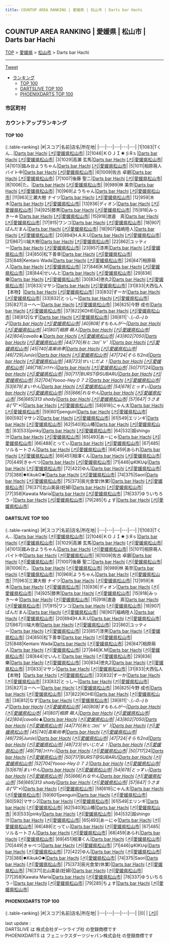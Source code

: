 ```yaml
---
title: COUNTUP AREA RANKING | 愛媛県 | 松山市 | Darts bar Hachi
---
```

## COUNTUP AREA RANKING | 愛媛県 | 松山市 | Darts bar Hachi

[TOP](/darts/rank/) > [愛媛県](/darts/rank/愛媛県/) > [松山市](/darts/rank/愛媛県/松山市/) > Darts bar Hachi

___

<a href="https://twitter.com/share?ref_src=twsrc%5Etfw" data-text="COUNTUP AREA RANKING | 愛媛県松山市Darts bar Hachi" class="twitter-share-button" data-hashtags="DARTSLIVE,PHOENIXDARTS,darts,ダーツ" data-show-count="false">Tweet</a>

* [ランキング](#カウントアップランキング)
    * [TOP 100](#top-100)
    * [DARTSLIVE TOP 100](#dartslive-top-100)
    * [PHOENIXDARTS TOP 100](#phoenixdarts-top-100)

### 市区町村

<ul>

</ul>

### カウントアップランキング

#### TOP 100



{:.table-ranking}
|#|スコア|名前|店名|所在地|
|---|---|---|---|---|
|1|1083|<span class="rank-name-dl">Tくん...</span>|<a href="/darts/rank/shops/bfc255ed27887ec8b21333aee1bd51e4.html">Darts bar Hachi</a> <a href="https://search.dartslive.com/jp/shop/bfc255ed27887ec8b21333aee1bd51e4">[↗]</a>|<a href="/darts/rank/愛媛県/松山市">愛媛県松山市</a>|
|2|1046|<span class="rank-name-dl">ＫＯＪＩ★彡Яｓ</span>|<a href="/darts/rank/shops/bfc255ed27887ec8b21333aee1bd51e4.html">Darts bar Hachi</a> <a href="https://search.dartslive.com/jp/shop/bfc255ed27887ec8b21333aee1bd51e4">[↗]</a>|<a href="/darts/rank/愛媛県/松山市">愛媛県松山市</a>|
|3|1029|<span class="rank-name-dl">高瀬 玄馬</span>|<a href="/darts/rank/shops/bfc255ed27887ec8b21333aee1bd51e4.html">Darts bar Hachi</a> <a href="https://search.dartslive.com/jp/shop/bfc255ed27887ec8b21333aee1bd51e4">[↗]</a>|<a href="/darts/rank/愛媛県/松山市">愛媛県松山市</a>|
|4|1013|<span class="rank-name-dl">踏み台ようちゃん</span>|<a href="/darts/rank/shops/bfc255ed27887ec8b21333aee1bd51e4.html">Darts bar Hachi</a> <a href="https://search.dartslive.com/jp/shop/bfc255ed27887ec8b21333aee1bd51e4">[↗]</a>|<a href="/darts/rank/愛媛県/松山市">愛媛県松山市</a>|
|5|1011|<span class="rank-name-dl">相原萌人バイト中</span>|<a href="/darts/rank/shops/bfc255ed27887ec8b21333aee1bd51e4.html">Darts bar Hachi</a> <a href="https://search.dartslive.com/jp/shop/bfc255ed27887ec8b21333aee1bd51e4">[↗]</a>|<a href="/darts/rank/愛媛県/松山市">愛媛県松山市</a>|
|6|1009|<span class="rank-name-dl">佐古 卓磨</span>|<a href="/darts/rank/shops/bfc255ed27887ec8b21333aee1bd51e4.html">Darts bar Hachi</a> <a href="https://search.dartslive.com/jp/shop/bfc255ed27887ec8b21333aee1bd51e4">[↗]</a>|<a href="/darts/rank/愛媛県/松山市">愛媛県松山市</a>|
|7|1007|<span class="rank-name-dl">後藤 聖二</span>|<a href="/darts/rank/shops/bfc255ed27887ec8b21333aee1bd51e4.html">Darts bar Hachi</a> <a href="https://search.dartslive.com/jp/shop/bfc255ed27887ec8b21333aee1bd51e4">[↗]</a>|<a href="/darts/rank/愛媛県/松山市">愛媛県松山市</a>|
|8|1006|<span class="rank-name-dl">た。</span>|<a href="/darts/rank/shops/bfc255ed27887ec8b21333aee1bd51e4.html">Darts bar Hachi</a> <a href="https://search.dartslive.com/jp/shop/bfc255ed27887ec8b21333aee1bd51e4">[↗]</a>|<a href="/darts/rank/愛媛県/松山市">愛媛県松山市</a>|
|9|989|<span class="rank-name-dl">林 美奈</span>|<a href="/darts/rank/shops/bfc255ed27887ec8b21333aee1bd51e4.html">Darts bar Hachi</a> <a href="https://search.dartslive.com/jp/shop/bfc255ed27887ec8b21333aee1bd51e4">[↗]</a>|<a href="/darts/rank/愛媛県/松山市">愛媛県松山市</a>|
|10|969|<span class="rank-name-dl">ようちゃん</span>|<a href="/darts/rank/shops/bfc255ed27887ec8b21333aee1bd51e4.html">Darts bar Hachi</a> <a href="https://search.dartslive.com/jp/shop/bfc255ed27887ec8b21333aee1bd51e4">[↗]</a>|<a href="/darts/rank/愛媛県/松山市">愛媛県松山市</a>|
|11|963|<span class="rank-name-dl">三瀬大樹 ナイツ</span>|<a href="/darts/rank/shops/bfc255ed27887ec8b21333aee1bd51e4.html">Darts bar Hachi</a> <a href="https://search.dartslive.com/jp/shop/bfc255ed27887ec8b21333aee1bd51e4">[↗]</a>|<a href="/darts/rank/愛媛県/松山市">愛媛県松山市</a>|
|12|959|<span class="rank-name-dl">木　　木</span>|<a href="/darts/rank/shops/bfc255ed27887ec8b21333aee1bd51e4.html">Darts bar Hachi</a> <a href="https://search.dartslive.com/jp/shop/bfc255ed27887ec8b21333aee1bd51e4">[↗]</a>|<a href="/darts/rank/愛媛県/松山市">愛媛県松山市</a>|
|13|936|<span class="rank-name-dl">ディオン</span>|<a href="/darts/rank/shops/bfc255ed27887ec8b21333aee1bd51e4.html">Darts bar Hachi</a> <a href="https://search.dartslive.com/jp/shop/bfc255ed27887ec8b21333aee1bd51e4">[↗]</a>|<a href="/darts/rank/愛媛県/松山市">愛媛県松山市</a>|
|14|925|<span class="rank-name-dl">膝黒</span>|<a href="/darts/rank/shops/bfc255ed27887ec8b21333aee1bd51e4.html">Darts bar Hachi</a> <a href="https://search.dartslive.com/jp/shop/bfc255ed27887ec8b21333aee1bd51e4">[↗]</a>|<a href="/darts/rank/愛媛県/松山市">愛媛県松山市</a>|
|15|918|<span class="rank-name-dl">みっき〜☆</span>|<a href="/darts/rank/shops/bfc255ed27887ec8b21333aee1bd51e4.html">Darts bar Hachi</a> <a href="https://search.dartslive.com/jp/shop/bfc255ed27887ec8b21333aee1bd51e4">[↗]</a>|<a href="/darts/rank/愛媛県/松山市">愛媛県松山市</a>|
|15|918|<span class="rank-name-dl">渡邉　真</span>|<a href="/darts/rank/shops/bfc255ed27887ec8b21333aee1bd51e4.html">Darts bar Hachi</a> <a href="https://search.dartslive.com/jp/shop/bfc255ed27887ec8b21333aee1bd51e4">[↗]</a>|<a href="/darts/rank/愛媛県/松山市">愛媛県松山市</a>|
|17|915|<span class="rank-name-dl">ワンコ</span>|<a href="/darts/rank/shops/bfc255ed27887ec8b21333aee1bd51e4.html">Darts bar Hachi</a> <a href="https://search.dartslive.com/jp/shop/bfc255ed27887ec8b21333aee1bd51e4">[↗]</a>|<a href="/darts/rank/愛媛県/松山市">愛媛県松山市</a>|
|18|907|<span class="rank-name-dl">ぱんだまん</span>|<a href="/darts/rank/shops/bfc255ed27887ec8b21333aee1bd51e4.html">Darts bar Hachi</a> <a href="https://search.dartslive.com/jp/shop/bfc255ed27887ec8b21333aee1bd51e4">[↗]</a>|<a href="/darts/rank/愛媛県/松山市">愛媛県松山市</a>|
|18|907|<span class="rank-name-dl">福嶋陸人</span>|<a href="/darts/rank/shops/bfc255ed27887ec8b21333aee1bd51e4.html">Darts bar Hachi</a> <a href="https://search.dartslive.com/jp/shop/bfc255ed27887ec8b21333aee1bd51e4">[↗]</a>|<a href="/darts/rank/愛媛県/松山市">愛媛県松山市</a>|
|20|894|<span class="rank-name-dl">H.A.R.U</span>|<a href="/darts/rank/shops/bfc255ed27887ec8b21333aee1bd51e4.html">Darts bar Hachi</a> <a href="https://search.dartslive.com/jp/shop/bfc255ed27887ec8b21333aee1bd51e4">[↗]</a>|<a href="/darts/rank/愛媛県/松山市">愛媛県松山市</a>|
|21|867|<span class="rank-name-dl">川端大樹</span>|<a href="/darts/rank/shops/bfc255ed27887ec8b21333aee1bd51e4.html">Darts bar Hachi</a> <a href="https://search.dartslive.com/jp/shop/bfc255ed27887ec8b21333aee1bd51e4">[↗]</a>|<a href="/darts/rank/愛媛県/松山市">愛媛県松山市</a>|
|22|862|<span class="rank-name-dl">ユッティー</span>|<a href="/darts/rank/shops/bfc255ed27887ec8b21333aee1bd51e4.html">Darts bar Hachi</a> <a href="https://search.dartslive.com/jp/shop/bfc255ed27887ec8b21333aee1bd51e4">[↗]</a>|<a href="/darts/rank/愛媛県/松山市">愛媛県松山市</a>|
|23|857|<span class="rank-name-dl">漆黒</span>|<a href="/darts/rank/shops/bfc255ed27887ec8b21333aee1bd51e4.html">Darts bar Hachi</a> <a href="https://search.dartslive.com/jp/shop/bfc255ed27887ec8b21333aee1bd51e4">[↗]</a>|<a href="/darts/rank/愛媛県/松山市">愛媛県松山市</a>|
|24|850|<span class="rank-name-dl">松下善幸</span>|<a href="/darts/rank/shops/bfc255ed27887ec8b21333aee1bd51e4.html">Darts bar Hachi</a> <a href="https://search.dartslive.com/jp/shop/bfc255ed27887ec8b21333aee1bd51e4">[↗]</a>|<a href="/darts/rank/愛媛県/松山市">愛媛県松山市</a>|
|25|848|<span class="rank-name-dl">Kentaro Wada</span>|<a href="/darts/rank/shops/bfc255ed27887ec8b21333aee1bd51e4.html">Darts bar Hachi</a> <a href="https://search.dartslive.com/jp/shop/bfc255ed27887ec8b21333aee1bd51e4">[↗]</a>|<a href="/darts/rank/愛媛県/松山市">愛媛県松山市</a>|
|26|847|<span class="rank-name-dl">相原萌人</span>|<a href="/darts/rank/shops/bfc255ed27887ec8b21333aee1bd51e4.html">Darts bar Hachi</a> <a href="https://search.dartslive.com/jp/shop/bfc255ed27887ec8b21333aee1bd51e4">[↗]</a>|<a href="/darts/rank/愛媛県/松山市">愛媛県松山市</a>|
|27|846|<span class="rank-name-dl">K.M</span>|<a href="/darts/rank/shops/bfc255ed27887ec8b21333aee1bd51e4.html">Darts bar Hachi</a> <a href="https://search.dartslive.com/jp/shop/bfc255ed27887ec8b21333aee1bd51e4">[↗]</a>|<a href="/darts/rank/愛媛県/松山市">愛媛県松山市</a>|
|28|844|<span class="rank-name-dl">せいんと</span>|<a href="/darts/rank/shops/bfc255ed27887ec8b21333aee1bd51e4.html">Darts bar Hachi</a> <a href="https://search.dartslive.com/jp/shop/bfc255ed27887ec8b21333aee1bd51e4">[↗]</a>|<a href="/darts/rank/愛媛県/松山市">愛媛県松山市</a>|
|29|836|<span class="rank-name-dl">樂</span>|<a href="/darts/rank/shops/bfc255ed27887ec8b21333aee1bd51e4.html">Darts bar Hachi</a> <a href="https://search.dartslive.com/jp/shop/bfc255ed27887ec8b21333aee1bd51e4">[↗]</a>|<a href="/darts/rank/愛媛県/松山市">愛媛県松山市</a>|
|30|834|<span class="rank-name-dl">徳丸2</span>|<a href="/darts/rank/shops/bfc255ed27887ec8b21333aee1bd51e4.html">Darts bar Hachi</a> <a href="https://search.dartslive.com/jp/shop/bfc255ed27887ec8b21333aee1bd51e4">[↗]</a>|<a href="/darts/rank/愛媛県/松山市">愛媛県松山市</a>|
|31|833|<span class="rank-name-dl">マサシ</span>|<a href="/darts/rank/shops/bfc255ed27887ec8b21333aee1bd51e4.html">Darts bar Hachi</a> <a href="https://search.dartslive.com/jp/shop/bfc255ed27887ec8b21333aee1bd51e4">[↗]</a>|<a href="/darts/rank/愛媛県/松山市">愛媛県松山市</a>|
|31|833|<span class="rank-name-dl">大西弘人【本物】</span>|<a href="/darts/rank/shops/bfc255ed27887ec8b21333aee1bd51e4.html">Darts bar Hachi</a> <a href="https://search.dartslive.com/jp/shop/bfc255ed27887ec8b21333aee1bd51e4">[↗]</a>|<a href="/darts/rank/愛媛県/松山市">愛媛県松山市</a>|
|33|832|<span class="rank-name-dl">ずーか</span>|<a href="/darts/rank/shops/bfc255ed27887ec8b21333aee1bd51e4.html">Darts bar Hachi</a> <a href="https://search.dartslive.com/jp/shop/bfc255ed27887ec8b21333aee1bd51e4">[↗]</a>|<a href="/darts/rank/愛媛県/松山市">愛媛県松山市</a>|
|33|832|<span class="rank-name-dl">とっし〜</span>|<a href="/darts/rank/shops/bfc255ed27887ec8b21333aee1bd51e4.html">Darts bar Hachi</a> <a href="https://search.dartslive.com/jp/shop/bfc255ed27887ec8b21333aee1bd51e4">[↗]</a>|<a href="/darts/rank/愛媛県/松山市">愛媛県松山市</a>|
|35|827|<span class="rank-name-dl">ヨーヘー</span>|<a href="/darts/rank/shops/bfc255ed27887ec8b21333aee1bd51e4.html">Darts bar Hachi</a> <a href="https://search.dartslive.com/jp/shop/bfc255ed27887ec8b21333aee1bd51e4">[↗]</a>|<a href="/darts/rank/愛媛県/松山市">愛媛県松山市</a>|
|36|825|<span class="rank-name-dl">今野 成也</span>|<a href="/darts/rank/shops/bfc255ed27887ec8b21333aee1bd51e4.html">Darts bar Hachi</a> <a href="https://search.dartslive.com/jp/shop/bfc255ed27887ec8b21333aee1bd51e4">[↗]</a>|<a href="/darts/rank/愛媛県/松山市">愛媛県松山市</a>|
|37|822|<span class="rank-name-dl">KOHEI</span>|<a href="/darts/rank/shops/bfc255ed27887ec8b21333aee1bd51e4.html">Darts bar Hachi</a> <a href="https://search.dartslive.com/jp/shop/bfc255ed27887ec8b21333aee1bd51e4">[↗]</a>|<a href="/darts/rank/愛媛県/松山市">愛媛県松山市</a>|
|38|812|<span class="rank-name-dl">なず</span>|<a href="/darts/rank/shops/bfc255ed27887ec8b21333aee1bd51e4.html">Darts bar Hachi</a> <a href="https://search.dartslive.com/jp/shop/bfc255ed27887ec8b21333aee1bd51e4">[↗]</a>|<a href="/darts/rank/愛媛県/松山市">愛媛県松山市</a>|
|39|811|<span class="rank-name-dl">＼(*⌒0⌒)ｂ♪</span>|<a href="/darts/rank/shops/bfc255ed27887ec8b21333aee1bd51e4.html">Darts bar Hachi</a> <a href="https://search.dartslive.com/jp/shop/bfc255ed27887ec8b21333aee1bd51e4">[↗]</a>|<a href="/darts/rank/愛媛県/松山市">愛媛県松山市</a>|
|40|808|<span class="rank-name-dl">すももんが〜</span>|<a href="/darts/rank/shops/bfc255ed27887ec8b21333aee1bd51e4.html">Darts bar Hachi</a> <a href="https://search.dartslive.com/jp/shop/bfc255ed27887ec8b21333aee1bd51e4">[↗]</a>|<a href="/darts/rank/愛媛県/松山市">愛媛県松山市</a>|
|41|807|<span class="rank-name-dl">相原 萌人</span>|<a href="/darts/rank/shops/bfc255ed27887ec8b21333aee1bd51e4.html">Darts bar Hachi</a> <a href="https://search.dartslive.com/jp/shop/bfc255ed27887ec8b21333aee1bd51e4">[↗]</a>|<a href="/darts/rank/愛媛県/松山市">愛媛県松山市</a>|
|42|804|<span class="rank-name-dl">cavallo♞</span>|<a href="/darts/rank/shops/bfc255ed27887ec8b21333aee1bd51e4.html">Darts bar Hachi</a> <a href="https://search.dartslive.com/jp/shop/bfc255ed27887ec8b21333aee1bd51e4">[↗]</a>|<a href="/darts/rank/愛媛県/松山市">愛媛県松山市</a>|
|43|802|<span class="rank-name-dl">7050</span>|<a href="/darts/rank/shops/bfc255ed27887ec8b21333aee1bd51e4.html">Darts bar Hachi</a> <a href="https://search.dartslive.com/jp/shop/bfc255ed27887ec8b21333aee1bd51e4">[↗]</a>|<a href="/darts/rank/愛媛県/松山市">愛媛県松山市</a>|
|44|770|<span class="rank-name-dl">秋ヒコσ(ﾟ∀ﾟ )</span>|<a href="/darts/rank/shops/bfc255ed27887ec8b21333aee1bd51e4.html">Darts bar Hachi</a> <a href="https://search.dartslive.com/jp/shop/bfc255ed27887ec8b21333aee1bd51e4">[↗]</a>|<a href="/darts/rank/愛媛県/松山市">愛媛県松山市</a>|
|45|740|<span class="rank-name-dl">高柴尚孝</span>|<a href="/darts/rank/shops/bfc255ed27887ec8b21333aee1bd51e4.html">Darts bar Hachi</a> <a href="https://search.dartslive.com/jp/shop/bfc255ed27887ec8b21333aee1bd51e4">[↗]</a>|<a href="/darts/rank/愛媛県/松山市">愛媛県松山市</a>|
|46|729|<span class="rank-name-dl">Jun(e)</span>|<a href="/darts/rank/shops/bfc255ed27887ec8b21333aee1bd51e4.html">Darts bar Hachi</a> <a href="https://search.dartslive.com/jp/shop/bfc255ed27887ec8b21333aee1bd51e4">[↗]</a>|<a href="/darts/rank/愛媛県/松山市">愛媛県松山市</a>|
|47|724|<span class="rank-name-dl">そらち2nd</span>|<a href="/darts/rank/shops/bfc255ed27887ec8b21333aee1bd51e4.html">Darts bar Hachi</a> <a href="https://search.dartslive.com/jp/shop/bfc255ed27887ec8b21333aee1bd51e4">[↗]</a>|<a href="/darts/rank/愛媛県/松山市">愛媛県松山市</a>|
|48|723|<span class="rank-name-dl">せいじだよ！</span>|<a href="/darts/rank/shops/bfc255ed27887ec8b21333aee1bd51e4.html">Darts bar Hachi</a> <a href="https://search.dartslive.com/jp/shop/bfc255ed27887ec8b21333aee1bd51e4">[↗]</a>|<a href="/darts/rank/愛媛県/松山市">愛媛県松山市</a>|
|49|718|<span class="rank-name-dl">ｺｲｹﾁｬﾝ</span>|<a href="/darts/rank/shops/bfc255ed27887ec8b21333aee1bd51e4.html">Darts bar Hachi</a> <a href="https://search.dartslive.com/jp/shop/bfc255ed27887ec8b21333aee1bd51e4">[↗]</a>|<a href="/darts/rank/愛媛県/松山市">愛媛県松山市</a>|
|50|717|<span class="rank-name-dl">24</span>|<a href="/darts/rank/shops/bfc255ed27887ec8b21333aee1bd51e4.html">Darts bar Hachi</a> <a href="https://search.dartslive.com/jp/shop/bfc255ed27887ec8b21333aee1bd51e4">[↗]</a>|<a href="/darts/rank/愛媛県/松山市">愛媛県松山市</a>|
|50|717|<span class="rank-name-dl">BURST@SUBARU</span>|<a href="/darts/rank/shops/bfc255ed27887ec8b21333aee1bd51e4.html">Darts bar Hachi</a> <a href="https://search.dartslive.com/jp/shop/bfc255ed27887ec8b21333aee1bd51e4">[↗]</a>|<a href="/darts/rank/愛媛県/松山市">愛媛県松山市</a>|
|52|704|<span class="rank-name-dl">Yoooo-Hey０７２</span>|<a href="/darts/rank/shops/bfc255ed27887ec8b21333aee1bd51e4.html">Darts bar Hachi</a> <a href="https://search.dartslive.com/jp/shop/bfc255ed27887ec8b21333aee1bd51e4">[↗]</a>|<a href="/darts/rank/愛媛県/松山市">愛媛県松山市</a>|
|53|679|<span class="rank-name-dl">まいやん</span>|<a href="/darts/rank/shops/bfc255ed27887ec8b21333aee1bd51e4.html">Darts bar Hachi</a> <a href="https://search.dartslive.com/jp/shop/bfc255ed27887ec8b21333aee1bd51e4">[↗]</a>|<a href="/darts/rank/愛媛県/松山市">愛媛県松山市</a>|
|54|678|<span class="rank-name-dl">とっすぃ</span>|<a href="/darts/rank/shops/bfc255ed27887ec8b21333aee1bd51e4.html">Darts bar Hachi</a> <a href="https://search.dartslive.com/jp/shop/bfc255ed27887ec8b21333aee1bd51e4">[↗]</a>|<a href="/darts/rank/愛媛県/松山市">愛媛県松山市</a>|
|55|666|<span class="rank-name-dl">れなやん</span>|<a href="/darts/rank/shops/bfc255ed27887ec8b21333aee1bd51e4.html">Darts bar Hachi</a> <a href="https://search.dartslive.com/jp/shop/bfc255ed27887ec8b21333aee1bd51e4">[↗]</a>|<a href="/darts/rank/愛媛県/松山市">愛媛県松山市</a>|
|56|665|<span class="rank-name-dl">313 shady</span>|<a href="/darts/rank/shops/bfc255ed27887ec8b21333aee1bd51e4.html">Darts bar Hachi</a> <a href="https://search.dartslive.com/jp/shop/bfc255ed27887ec8b21333aee1bd51e4">[↗]</a>|<a href="/darts/rank/愛媛県/松山市">愛媛県松山市</a>|
|57|647|<span class="rank-name-dl">うさまる(*&#x27;▽&#x27;*)</span>|<a href="/darts/rank/shops/bfc255ed27887ec8b21333aee1bd51e4.html">Darts bar Hachi</a> <a href="https://search.dartslive.com/jp/shop/bfc255ed27887ec8b21333aee1bd51e4">[↗]</a>|<a href="/darts/rank/愛媛県/松山市">愛媛県松山市</a>|
|58|619|<span class="rank-name-dl">にゃん太</span>|<a href="/darts/rank/shops/bfc255ed27887ec8b21333aee1bd51e4.html">Darts bar Hachi</a> <a href="https://search.dartslive.com/jp/shop/bfc255ed27887ec8b21333aee1bd51e4">[↗]</a>|<a href="/darts/rank/愛媛県/松山市">愛媛県松山市</a>|
|59|601|<span class="rank-name-dl">penguin</span>|<a href="/darts/rank/shops/bfc255ed27887ec8b21333aee1bd51e4.html">Darts bar Hachi</a> <a href="https://search.dartslive.com/jp/shop/bfc255ed27887ec8b21333aee1bd51e4">[↗]</a>|<a href="/darts/rank/愛媛県/松山市">愛媛県松山市</a>|
|60|592|<span class="rank-name-dl">マサシ2</span>|<a href="/darts/rank/shops/bfc255ed27887ec8b21333aee1bd51e4.html">Darts bar Hachi</a> <a href="https://search.dartslive.com/jp/shop/bfc255ed27887ec8b21333aee1bd51e4">[↗]</a>|<a href="/darts/rank/愛媛県/松山市">愛媛県松山市</a>|
|61|549|<span class="rank-name-dl">エリンギ</span>|<a href="/darts/rank/shops/bfc255ed27887ec8b21333aee1bd51e4.html">Darts bar Hachi</a> <a href="https://search.dartslive.com/jp/shop/bfc255ed27887ec8b21333aee1bd51e4">[↗]</a>|<a href="/darts/rank/愛媛県/松山市">愛媛県松山市</a>|
|62|540|<span class="rank-name-dl">松山椿</span>|<a href="/darts/rank/shops/bfc255ed27887ec8b21333aee1bd51e4.html">Darts bar Hachi</a> <a href="https://search.dartslive.com/jp/shop/bfc255ed27887ec8b21333aee1bd51e4">[↗]</a>|<a href="/darts/rank/愛媛県/松山市">愛媛県松山市</a>|
|63|533|<span class="rank-name-dl">pinky</span>|<a href="/darts/rank/shops/bfc255ed27887ec8b21333aee1bd51e4.html">Darts bar Hachi</a> <a href="https://search.dartslive.com/jp/shop/bfc255ed27887ec8b21333aee1bd51e4">[↗]</a>|<a href="/darts/rank/愛媛県/松山市">愛媛県松山市</a>|
|64|532|<span class="rank-name-dl">超shingo汁</span>|<a href="/darts/rank/shops/bfc255ed27887ec8b21333aee1bd51e4.html">Darts bar Hachi</a> <a href="https://search.dartslive.com/jp/shop/bfc255ed27887ec8b21333aee1bd51e4">[↗]</a>|<a href="/darts/rank/愛媛県/松山市">愛媛県松山市</a>|
|65|493|<span class="rank-name-dl">あーにゃ</span>|<a href="/darts/rank/shops/bfc255ed27887ec8b21333aee1bd51e4.html">Darts bar Hachi</a> <a href="https://search.dartslive.com/jp/shop/bfc255ed27887ec8b21333aee1bd51e4">[↗]</a>|<a href="/darts/rank/愛媛県/松山市">愛媛県松山市</a>|
|66|488|<span class="rank-name-dl">とってぃ</span>|<a href="/darts/rank/shops/bfc255ed27887ec8b21333aee1bd51e4.html">Darts bar Hachi</a> <a href="https://search.dartslive.com/jp/shop/bfc255ed27887ec8b21333aee1bd51e4">[↗]</a>|<a href="/darts/rank/愛媛県/松山市">愛媛県松山市</a>|
|67|485|<span class="rank-name-dl">ソルるートさん</span>|<a href="/darts/rank/shops/bfc255ed27887ec8b21333aee1bd51e4.html">Darts bar Hachi</a> <a href="https://search.dartslive.com/jp/shop/bfc255ed27887ec8b21333aee1bd51e4">[↗]</a>|<a href="/darts/rank/愛媛県/松山市">愛媛県松山市</a>|
|68|459|<span class="rank-name-dl">あられ</span>|<a href="/darts/rank/shops/bfc255ed27887ec8b21333aee1bd51e4.html">Darts bar Hachi</a> <a href="https://search.dartslive.com/jp/shop/bfc255ed27887ec8b21333aee1bd51e4">[↗]</a>|<a href="/darts/rank/愛媛県/松山市">愛媛県松山市</a>|
|69|451|<span class="rank-name-dl">相澤くん</span>|<a href="/darts/rank/shops/bfc255ed27887ec8b21333aee1bd51e4.html">Darts bar Hachi</a> <a href="https://search.dartslive.com/jp/shop/bfc255ed27887ec8b21333aee1bd51e4">[↗]</a>|<a href="/darts/rank/愛媛県/松山市">愛媛県松山市</a>|
|70|449|<span class="rank-name-dl">きゃべつ</span>|<a href="/darts/rank/shops/bfc255ed27887ec8b21333aee1bd51e4.html">Darts bar Hachi</a> <a href="https://search.dartslive.com/jp/shop/bfc255ed27887ec8b21333aee1bd51e4">[↗]</a>|<a href="/darts/rank/愛媛県/松山市">愛媛県松山市</a>|
|71|446|<span class="rank-name-dl">ψKIKᑌψ</span>|<a href="/darts/rank/shops/bfc255ed27887ec8b21333aee1bd51e4.html">Darts bar Hachi</a> <a href="https://search.dartslive.com/jp/shop/bfc255ed27887ec8b21333aee1bd51e4">[↗]</a>|<a href="/darts/rank/愛媛県/松山市">愛媛県松山市</a>|
|72|422|<span class="rank-name-dl">ゆん</span>|<a href="/darts/rank/shops/bfc255ed27887ec8b21333aee1bd51e4.html">Darts bar Hachi</a> <a href="https://search.dartslive.com/jp/shop/bfc255ed27887ec8b21333aee1bd51e4">[↗]</a>|<a href="/darts/rank/愛媛県/松山市">愛媛県松山市</a>|
|73|388|<span class="rank-name-dl">✹KikukO✹</span>|<a href="/darts/rank/shops/bfc255ed27887ec8b21333aee1bd51e4.html">Darts bar Hachi</a> <a href="https://search.dartslive.com/jp/shop/bfc255ed27887ec8b21333aee1bd51e4">[↗]</a>|<a href="/darts/rank/愛媛県/松山市">愛媛県松山市</a>|
|74|375|<span class="rank-name-dl">Saori</span>|<a href="/darts/rank/shops/bfc255ed27887ec8b21333aee1bd51e4.html">Darts bar Hachi</a> <a href="https://search.dartslive.com/jp/shop/bfc255ed27887ec8b21333aee1bd51e4">[↗]</a>|<a href="/darts/rank/愛媛県/松山市">愛媛県松山市</a>|
|75|373|<span class="rank-name-dl">辰光食堂(休業)</span>|<a href="/darts/rank/shops/bfc255ed27887ec8b21333aee1bd51e4.html">Darts bar Hachi</a> <a href="https://search.dartslive.com/jp/shop/bfc255ed27887ec8b21333aee1bd51e4">[↗]</a>|<a href="/darts/rank/愛媛県/松山市">愛媛県松山市</a>|
|76|371|<span class="rank-name-dl">北山美装(妊婦)</span>|<a href="/darts/rank/shops/bfc255ed27887ec8b21333aee1bd51e4.html">Darts bar Hachi</a> <a href="https://search.dartslive.com/jp/shop/bfc255ed27887ec8b21333aee1bd51e4">[↗]</a>|<a href="/darts/rank/愛媛県/松山市">愛媛県松山市</a>|
|77|358|<span class="rank-name-dl">Kawata Maria</span>|<a href="/darts/rank/shops/bfc255ed27887ec8b21333aee1bd51e4.html">Darts bar Hachi</a> <a href="https://search.dartslive.com/jp/shop/bfc255ed27887ec8b21333aee1bd51e4">[↗]</a>|<a href="/darts/rank/愛媛県/松山市">愛媛県松山市</a>|
|78|337|<span class="rank-name-dl">ゆういちろう♂</span>|<a href="/darts/rank/shops/bfc255ed27887ec8b21333aee1bd51e4.html">Darts bar Hachi</a> <a href="https://search.dartslive.com/jp/shop/bfc255ed27887ec8b21333aee1bd51e4">[↗]</a>|<a href="/darts/rank/愛媛県/松山市">愛媛県松山市</a>|
|79|285|<span class="rank-name-dl">ちょす</span>|<a href="/darts/rank/shops/bfc255ed27887ec8b21333aee1bd51e4.html">Darts bar Hachi</a> <a href="https://search.dartslive.com/jp/shop/bfc255ed27887ec8b21333aee1bd51e4">[↗]</a>|<a href="/darts/rank/愛媛県/松山市">愛媛県松山市</a>|


#### DARTSLIVE TOP 100



{:.table-ranking}
|#|スコア|名前|店名|所在地|
|---|---|---|---|---|
|1|1083|<span class="rank-name-dl">Tくん...</span>|<a href="/darts/rank/shops/bfc255ed27887ec8b21333aee1bd51e4.html">Darts bar Hachi</a> <a href="https://search.dartslive.com/jp/shop/bfc255ed27887ec8b21333aee1bd51e4">[↗]</a>|<a href="/darts/rank/愛媛県/松山市">愛媛県松山市</a>|
|2|1046|<span class="rank-name-dl">ＫＯＪＩ★彡Яｓ</span>|<a href="/darts/rank/shops/bfc255ed27887ec8b21333aee1bd51e4.html">Darts bar Hachi</a> <a href="https://search.dartslive.com/jp/shop/bfc255ed27887ec8b21333aee1bd51e4">[↗]</a>|<a href="/darts/rank/愛媛県/松山市">愛媛県松山市</a>|
|3|1029|<span class="rank-name-dl">高瀬 玄馬</span>|<a href="/darts/rank/shops/bfc255ed27887ec8b21333aee1bd51e4.html">Darts bar Hachi</a> <a href="https://search.dartslive.com/jp/shop/bfc255ed27887ec8b21333aee1bd51e4">[↗]</a>|<a href="/darts/rank/愛媛県/松山市">愛媛県松山市</a>|
|4|1013|<span class="rank-name-dl">踏み台ようちゃん</span>|<a href="/darts/rank/shops/bfc255ed27887ec8b21333aee1bd51e4.html">Darts bar Hachi</a> <a href="https://search.dartslive.com/jp/shop/bfc255ed27887ec8b21333aee1bd51e4">[↗]</a>|<a href="/darts/rank/愛媛県/松山市">愛媛県松山市</a>|
|5|1011|<span class="rank-name-dl">相原萌人バイト中</span>|<a href="/darts/rank/shops/bfc255ed27887ec8b21333aee1bd51e4.html">Darts bar Hachi</a> <a href="https://search.dartslive.com/jp/shop/bfc255ed27887ec8b21333aee1bd51e4">[↗]</a>|<a href="/darts/rank/愛媛県/松山市">愛媛県松山市</a>|
|6|1009|<span class="rank-name-dl">佐古 卓磨</span>|<a href="/darts/rank/shops/bfc255ed27887ec8b21333aee1bd51e4.html">Darts bar Hachi</a> <a href="https://search.dartslive.com/jp/shop/bfc255ed27887ec8b21333aee1bd51e4">[↗]</a>|<a href="/darts/rank/愛媛県/松山市">愛媛県松山市</a>|
|7|1007|<span class="rank-name-dl">後藤 聖二</span>|<a href="/darts/rank/shops/bfc255ed27887ec8b21333aee1bd51e4.html">Darts bar Hachi</a> <a href="https://search.dartslive.com/jp/shop/bfc255ed27887ec8b21333aee1bd51e4">[↗]</a>|<a href="/darts/rank/愛媛県/松山市">愛媛県松山市</a>|
|8|1006|<span class="rank-name-dl">た。</span>|<a href="/darts/rank/shops/bfc255ed27887ec8b21333aee1bd51e4.html">Darts bar Hachi</a> <a href="https://search.dartslive.com/jp/shop/bfc255ed27887ec8b21333aee1bd51e4">[↗]</a>|<a href="/darts/rank/愛媛県/松山市">愛媛県松山市</a>|
|9|989|<span class="rank-name-dl">林 美奈</span>|<a href="/darts/rank/shops/bfc255ed27887ec8b21333aee1bd51e4.html">Darts bar Hachi</a> <a href="https://search.dartslive.com/jp/shop/bfc255ed27887ec8b21333aee1bd51e4">[↗]</a>|<a href="/darts/rank/愛媛県/松山市">愛媛県松山市</a>|
|10|969|<span class="rank-name-dl">ようちゃん</span>|<a href="/darts/rank/shops/bfc255ed27887ec8b21333aee1bd51e4.html">Darts bar Hachi</a> <a href="https://search.dartslive.com/jp/shop/bfc255ed27887ec8b21333aee1bd51e4">[↗]</a>|<a href="/darts/rank/愛媛県/松山市">愛媛県松山市</a>|
|11|963|<span class="rank-name-dl">三瀬大樹 ナイツ</span>|<a href="/darts/rank/shops/bfc255ed27887ec8b21333aee1bd51e4.html">Darts bar Hachi</a> <a href="https://search.dartslive.com/jp/shop/bfc255ed27887ec8b21333aee1bd51e4">[↗]</a>|<a href="/darts/rank/愛媛県/松山市">愛媛県松山市</a>|
|12|959|<span class="rank-name-dl">木　　木</span>|<a href="/darts/rank/shops/bfc255ed27887ec8b21333aee1bd51e4.html">Darts bar Hachi</a> <a href="https://search.dartslive.com/jp/shop/bfc255ed27887ec8b21333aee1bd51e4">[↗]</a>|<a href="/darts/rank/愛媛県/松山市">愛媛県松山市</a>|
|13|936|<span class="rank-name-dl">ディオン</span>|<a href="/darts/rank/shops/bfc255ed27887ec8b21333aee1bd51e4.html">Darts bar Hachi</a> <a href="https://search.dartslive.com/jp/shop/bfc255ed27887ec8b21333aee1bd51e4">[↗]</a>|<a href="/darts/rank/愛媛県/松山市">愛媛県松山市</a>|
|14|925|<span class="rank-name-dl">膝黒</span>|<a href="/darts/rank/shops/bfc255ed27887ec8b21333aee1bd51e4.html">Darts bar Hachi</a> <a href="https://search.dartslive.com/jp/shop/bfc255ed27887ec8b21333aee1bd51e4">[↗]</a>|<a href="/darts/rank/愛媛県/松山市">愛媛県松山市</a>|
|15|918|<span class="rank-name-dl">みっき〜☆</span>|<a href="/darts/rank/shops/bfc255ed27887ec8b21333aee1bd51e4.html">Darts bar Hachi</a> <a href="https://search.dartslive.com/jp/shop/bfc255ed27887ec8b21333aee1bd51e4">[↗]</a>|<a href="/darts/rank/愛媛県/松山市">愛媛県松山市</a>|
|15|918|<span class="rank-name-dl">渡邉　真</span>|<a href="/darts/rank/shops/bfc255ed27887ec8b21333aee1bd51e4.html">Darts bar Hachi</a> <a href="https://search.dartslive.com/jp/shop/bfc255ed27887ec8b21333aee1bd51e4">[↗]</a>|<a href="/darts/rank/愛媛県/松山市">愛媛県松山市</a>|
|17|915|<span class="rank-name-dl">ワンコ</span>|<a href="/darts/rank/shops/bfc255ed27887ec8b21333aee1bd51e4.html">Darts bar Hachi</a> <a href="https://search.dartslive.com/jp/shop/bfc255ed27887ec8b21333aee1bd51e4">[↗]</a>|<a href="/darts/rank/愛媛県/松山市">愛媛県松山市</a>|
|18|907|<span class="rank-name-dl">ぱんだまん</span>|<a href="/darts/rank/shops/bfc255ed27887ec8b21333aee1bd51e4.html">Darts bar Hachi</a> <a href="https://search.dartslive.com/jp/shop/bfc255ed27887ec8b21333aee1bd51e4">[↗]</a>|<a href="/darts/rank/愛媛県/松山市">愛媛県松山市</a>|
|18|907|<span class="rank-name-dl">福嶋陸人</span>|<a href="/darts/rank/shops/bfc255ed27887ec8b21333aee1bd51e4.html">Darts bar Hachi</a> <a href="https://search.dartslive.com/jp/shop/bfc255ed27887ec8b21333aee1bd51e4">[↗]</a>|<a href="/darts/rank/愛媛県/松山市">愛媛県松山市</a>|
|20|894|<span class="rank-name-dl">H.A.R.U</span>|<a href="/darts/rank/shops/bfc255ed27887ec8b21333aee1bd51e4.html">Darts bar Hachi</a> <a href="https://search.dartslive.com/jp/shop/bfc255ed27887ec8b21333aee1bd51e4">[↗]</a>|<a href="/darts/rank/愛媛県/松山市">愛媛県松山市</a>|
|21|867|<span class="rank-name-dl">川端大樹</span>|<a href="/darts/rank/shops/bfc255ed27887ec8b21333aee1bd51e4.html">Darts bar Hachi</a> <a href="https://search.dartslive.com/jp/shop/bfc255ed27887ec8b21333aee1bd51e4">[↗]</a>|<a href="/darts/rank/愛媛県/松山市">愛媛県松山市</a>|
|22|862|<span class="rank-name-dl">ユッティー</span>|<a href="/darts/rank/shops/bfc255ed27887ec8b21333aee1bd51e4.html">Darts bar Hachi</a> <a href="https://search.dartslive.com/jp/shop/bfc255ed27887ec8b21333aee1bd51e4">[↗]</a>|<a href="/darts/rank/愛媛県/松山市">愛媛県松山市</a>|
|23|857|<span class="rank-name-dl">漆黒</span>|<a href="/darts/rank/shops/bfc255ed27887ec8b21333aee1bd51e4.html">Darts bar Hachi</a> <a href="https://search.dartslive.com/jp/shop/bfc255ed27887ec8b21333aee1bd51e4">[↗]</a>|<a href="/darts/rank/愛媛県/松山市">愛媛県松山市</a>|
|24|850|<span class="rank-name-dl">松下善幸</span>|<a href="/darts/rank/shops/bfc255ed27887ec8b21333aee1bd51e4.html">Darts bar Hachi</a> <a href="https://search.dartslive.com/jp/shop/bfc255ed27887ec8b21333aee1bd51e4">[↗]</a>|<a href="/darts/rank/愛媛県/松山市">愛媛県松山市</a>|
|25|848|<span class="rank-name-dl">Kentaro Wada</span>|<a href="/darts/rank/shops/bfc255ed27887ec8b21333aee1bd51e4.html">Darts bar Hachi</a> <a href="https://search.dartslive.com/jp/shop/bfc255ed27887ec8b21333aee1bd51e4">[↗]</a>|<a href="/darts/rank/愛媛県/松山市">愛媛県松山市</a>|
|26|847|<span class="rank-name-dl">相原萌人</span>|<a href="/darts/rank/shops/bfc255ed27887ec8b21333aee1bd51e4.html">Darts bar Hachi</a> <a href="https://search.dartslive.com/jp/shop/bfc255ed27887ec8b21333aee1bd51e4">[↗]</a>|<a href="/darts/rank/愛媛県/松山市">愛媛県松山市</a>|
|27|846|<span class="rank-name-dl">K.M</span>|<a href="/darts/rank/shops/bfc255ed27887ec8b21333aee1bd51e4.html">Darts bar Hachi</a> <a href="https://search.dartslive.com/jp/shop/bfc255ed27887ec8b21333aee1bd51e4">[↗]</a>|<a href="/darts/rank/愛媛県/松山市">愛媛県松山市</a>|
|28|844|<span class="rank-name-dl">せいんと</span>|<a href="/darts/rank/shops/bfc255ed27887ec8b21333aee1bd51e4.html">Darts bar Hachi</a> <a href="https://search.dartslive.com/jp/shop/bfc255ed27887ec8b21333aee1bd51e4">[↗]</a>|<a href="/darts/rank/愛媛県/松山市">愛媛県松山市</a>|
|29|836|<span class="rank-name-dl">樂</span>|<a href="/darts/rank/shops/bfc255ed27887ec8b21333aee1bd51e4.html">Darts bar Hachi</a> <a href="https://search.dartslive.com/jp/shop/bfc255ed27887ec8b21333aee1bd51e4">[↗]</a>|<a href="/darts/rank/愛媛県/松山市">愛媛県松山市</a>|
|30|834|<span class="rank-name-dl">徳丸2</span>|<a href="/darts/rank/shops/bfc255ed27887ec8b21333aee1bd51e4.html">Darts bar Hachi</a> <a href="https://search.dartslive.com/jp/shop/bfc255ed27887ec8b21333aee1bd51e4">[↗]</a>|<a href="/darts/rank/愛媛県/松山市">愛媛県松山市</a>|
|31|833|<span class="rank-name-dl">マサシ</span>|<a href="/darts/rank/shops/bfc255ed27887ec8b21333aee1bd51e4.html">Darts bar Hachi</a> <a href="https://search.dartslive.com/jp/shop/bfc255ed27887ec8b21333aee1bd51e4">[↗]</a>|<a href="/darts/rank/愛媛県/松山市">愛媛県松山市</a>|
|31|833|<span class="rank-name-dl">大西弘人【本物】</span>|<a href="/darts/rank/shops/bfc255ed27887ec8b21333aee1bd51e4.html">Darts bar Hachi</a> <a href="https://search.dartslive.com/jp/shop/bfc255ed27887ec8b21333aee1bd51e4">[↗]</a>|<a href="/darts/rank/愛媛県/松山市">愛媛県松山市</a>|
|33|832|<span class="rank-name-dl">ずーか</span>|<a href="/darts/rank/shops/bfc255ed27887ec8b21333aee1bd51e4.html">Darts bar Hachi</a> <a href="https://search.dartslive.com/jp/shop/bfc255ed27887ec8b21333aee1bd51e4">[↗]</a>|<a href="/darts/rank/愛媛県/松山市">愛媛県松山市</a>|
|33|832|<span class="rank-name-dl">とっし〜</span>|<a href="/darts/rank/shops/bfc255ed27887ec8b21333aee1bd51e4.html">Darts bar Hachi</a> <a href="https://search.dartslive.com/jp/shop/bfc255ed27887ec8b21333aee1bd51e4">[↗]</a>|<a href="/darts/rank/愛媛県/松山市">愛媛県松山市</a>|
|35|827|<span class="rank-name-dl">ヨーヘー</span>|<a href="/darts/rank/shops/bfc255ed27887ec8b21333aee1bd51e4.html">Darts bar Hachi</a> <a href="https://search.dartslive.com/jp/shop/bfc255ed27887ec8b21333aee1bd51e4">[↗]</a>|<a href="/darts/rank/愛媛県/松山市">愛媛県松山市</a>|
|36|825|<span class="rank-name-dl">今野 成也</span>|<a href="/darts/rank/shops/bfc255ed27887ec8b21333aee1bd51e4.html">Darts bar Hachi</a> <a href="https://search.dartslive.com/jp/shop/bfc255ed27887ec8b21333aee1bd51e4">[↗]</a>|<a href="/darts/rank/愛媛県/松山市">愛媛県松山市</a>|
|37|822|<span class="rank-name-dl">KOHEI</span>|<a href="/darts/rank/shops/bfc255ed27887ec8b21333aee1bd51e4.html">Darts bar Hachi</a> <a href="https://search.dartslive.com/jp/shop/bfc255ed27887ec8b21333aee1bd51e4">[↗]</a>|<a href="/darts/rank/愛媛県/松山市">愛媛県松山市</a>|
|38|812|<span class="rank-name-dl">なず</span>|<a href="/darts/rank/shops/bfc255ed27887ec8b21333aee1bd51e4.html">Darts bar Hachi</a> <a href="https://search.dartslive.com/jp/shop/bfc255ed27887ec8b21333aee1bd51e4">[↗]</a>|<a href="/darts/rank/愛媛県/松山市">愛媛県松山市</a>|
|39|811|<span class="rank-name-dl">＼(*⌒0⌒)ｂ♪</span>|<a href="/darts/rank/shops/bfc255ed27887ec8b21333aee1bd51e4.html">Darts bar Hachi</a> <a href="https://search.dartslive.com/jp/shop/bfc255ed27887ec8b21333aee1bd51e4">[↗]</a>|<a href="/darts/rank/愛媛県/松山市">愛媛県松山市</a>|
|40|808|<span class="rank-name-dl">すももんが〜</span>|<a href="/darts/rank/shops/bfc255ed27887ec8b21333aee1bd51e4.html">Darts bar Hachi</a> <a href="https://search.dartslive.com/jp/shop/bfc255ed27887ec8b21333aee1bd51e4">[↗]</a>|<a href="/darts/rank/愛媛県/松山市">愛媛県松山市</a>|
|41|807|<span class="rank-name-dl">相原 萌人</span>|<a href="/darts/rank/shops/bfc255ed27887ec8b21333aee1bd51e4.html">Darts bar Hachi</a> <a href="https://search.dartslive.com/jp/shop/bfc255ed27887ec8b21333aee1bd51e4">[↗]</a>|<a href="/darts/rank/愛媛県/松山市">愛媛県松山市</a>|
|42|804|<span class="rank-name-dl">cavallo♞</span>|<a href="/darts/rank/shops/bfc255ed27887ec8b21333aee1bd51e4.html">Darts bar Hachi</a> <a href="https://search.dartslive.com/jp/shop/bfc255ed27887ec8b21333aee1bd51e4">[↗]</a>|<a href="/darts/rank/愛媛県/松山市">愛媛県松山市</a>|
|43|802|<span class="rank-name-dl">7050</span>|<a href="/darts/rank/shops/bfc255ed27887ec8b21333aee1bd51e4.html">Darts bar Hachi</a> <a href="https://search.dartslive.com/jp/shop/bfc255ed27887ec8b21333aee1bd51e4">[↗]</a>|<a href="/darts/rank/愛媛県/松山市">愛媛県松山市</a>|
|44|770|<span class="rank-name-dl">秋ヒコσ(ﾟ∀ﾟ )</span>|<a href="/darts/rank/shops/bfc255ed27887ec8b21333aee1bd51e4.html">Darts bar Hachi</a> <a href="https://search.dartslive.com/jp/shop/bfc255ed27887ec8b21333aee1bd51e4">[↗]</a>|<a href="/darts/rank/愛媛県/松山市">愛媛県松山市</a>|
|45|740|<span class="rank-name-dl">高柴尚孝</span>|<a href="/darts/rank/shops/bfc255ed27887ec8b21333aee1bd51e4.html">Darts bar Hachi</a> <a href="https://search.dartslive.com/jp/shop/bfc255ed27887ec8b21333aee1bd51e4">[↗]</a>|<a href="/darts/rank/愛媛県/松山市">愛媛県松山市</a>|
|46|729|<span class="rank-name-dl">Jun(e)</span>|<a href="/darts/rank/shops/bfc255ed27887ec8b21333aee1bd51e4.html">Darts bar Hachi</a> <a href="https://search.dartslive.com/jp/shop/bfc255ed27887ec8b21333aee1bd51e4">[↗]</a>|<a href="/darts/rank/愛媛県/松山市">愛媛県松山市</a>|
|47|724|<span class="rank-name-dl">そらち2nd</span>|<a href="/darts/rank/shops/bfc255ed27887ec8b21333aee1bd51e4.html">Darts bar Hachi</a> <a href="https://search.dartslive.com/jp/shop/bfc255ed27887ec8b21333aee1bd51e4">[↗]</a>|<a href="/darts/rank/愛媛県/松山市">愛媛県松山市</a>|
|48|723|<span class="rank-name-dl">せいじだよ！</span>|<a href="/darts/rank/shops/bfc255ed27887ec8b21333aee1bd51e4.html">Darts bar Hachi</a> <a href="https://search.dartslive.com/jp/shop/bfc255ed27887ec8b21333aee1bd51e4">[↗]</a>|<a href="/darts/rank/愛媛県/松山市">愛媛県松山市</a>|
|49|718|<span class="rank-name-dl">ｺｲｹﾁｬﾝ</span>|<a href="/darts/rank/shops/bfc255ed27887ec8b21333aee1bd51e4.html">Darts bar Hachi</a> <a href="https://search.dartslive.com/jp/shop/bfc255ed27887ec8b21333aee1bd51e4">[↗]</a>|<a href="/darts/rank/愛媛県/松山市">愛媛県松山市</a>|
|50|717|<span class="rank-name-dl">24</span>|<a href="/darts/rank/shops/bfc255ed27887ec8b21333aee1bd51e4.html">Darts bar Hachi</a> <a href="https://search.dartslive.com/jp/shop/bfc255ed27887ec8b21333aee1bd51e4">[↗]</a>|<a href="/darts/rank/愛媛県/松山市">愛媛県松山市</a>|
|50|717|<span class="rank-name-dl">BURST@SUBARU</span>|<a href="/darts/rank/shops/bfc255ed27887ec8b21333aee1bd51e4.html">Darts bar Hachi</a> <a href="https://search.dartslive.com/jp/shop/bfc255ed27887ec8b21333aee1bd51e4">[↗]</a>|<a href="/darts/rank/愛媛県/松山市">愛媛県松山市</a>|
|52|704|<span class="rank-name-dl">Yoooo-Hey０７２</span>|<a href="/darts/rank/shops/bfc255ed27887ec8b21333aee1bd51e4.html">Darts bar Hachi</a> <a href="https://search.dartslive.com/jp/shop/bfc255ed27887ec8b21333aee1bd51e4">[↗]</a>|<a href="/darts/rank/愛媛県/松山市">愛媛県松山市</a>|
|53|679|<span class="rank-name-dl">まいやん</span>|<a href="/darts/rank/shops/bfc255ed27887ec8b21333aee1bd51e4.html">Darts bar Hachi</a> <a href="https://search.dartslive.com/jp/shop/bfc255ed27887ec8b21333aee1bd51e4">[↗]</a>|<a href="/darts/rank/愛媛県/松山市">愛媛県松山市</a>|
|54|678|<span class="rank-name-dl">とっすぃ</span>|<a href="/darts/rank/shops/bfc255ed27887ec8b21333aee1bd51e4.html">Darts bar Hachi</a> <a href="https://search.dartslive.com/jp/shop/bfc255ed27887ec8b21333aee1bd51e4">[↗]</a>|<a href="/darts/rank/愛媛県/松山市">愛媛県松山市</a>|
|55|666|<span class="rank-name-dl">れなやん</span>|<a href="/darts/rank/shops/bfc255ed27887ec8b21333aee1bd51e4.html">Darts bar Hachi</a> <a href="https://search.dartslive.com/jp/shop/bfc255ed27887ec8b21333aee1bd51e4">[↗]</a>|<a href="/darts/rank/愛媛県/松山市">愛媛県松山市</a>|
|56|665|<span class="rank-name-dl">313 shady</span>|<a href="/darts/rank/shops/bfc255ed27887ec8b21333aee1bd51e4.html">Darts bar Hachi</a> <a href="https://search.dartslive.com/jp/shop/bfc255ed27887ec8b21333aee1bd51e4">[↗]</a>|<a href="/darts/rank/愛媛県/松山市">愛媛県松山市</a>|
|57|647|<span class="rank-name-dl">うさまる(*&#x27;▽&#x27;*)</span>|<a href="/darts/rank/shops/bfc255ed27887ec8b21333aee1bd51e4.html">Darts bar Hachi</a> <a href="https://search.dartslive.com/jp/shop/bfc255ed27887ec8b21333aee1bd51e4">[↗]</a>|<a href="/darts/rank/愛媛県/松山市">愛媛県松山市</a>|
|58|619|<span class="rank-name-dl">にゃん太</span>|<a href="/darts/rank/shops/bfc255ed27887ec8b21333aee1bd51e4.html">Darts bar Hachi</a> <a href="https://search.dartslive.com/jp/shop/bfc255ed27887ec8b21333aee1bd51e4">[↗]</a>|<a href="/darts/rank/愛媛県/松山市">愛媛県松山市</a>|
|59|601|<span class="rank-name-dl">penguin</span>|<a href="/darts/rank/shops/bfc255ed27887ec8b21333aee1bd51e4.html">Darts bar Hachi</a> <a href="https://search.dartslive.com/jp/shop/bfc255ed27887ec8b21333aee1bd51e4">[↗]</a>|<a href="/darts/rank/愛媛県/松山市">愛媛県松山市</a>|
|60|592|<span class="rank-name-dl">マサシ2</span>|<a href="/darts/rank/shops/bfc255ed27887ec8b21333aee1bd51e4.html">Darts bar Hachi</a> <a href="https://search.dartslive.com/jp/shop/bfc255ed27887ec8b21333aee1bd51e4">[↗]</a>|<a href="/darts/rank/愛媛県/松山市">愛媛県松山市</a>|
|61|549|<span class="rank-name-dl">エリンギ</span>|<a href="/darts/rank/shops/bfc255ed27887ec8b21333aee1bd51e4.html">Darts bar Hachi</a> <a href="https://search.dartslive.com/jp/shop/bfc255ed27887ec8b21333aee1bd51e4">[↗]</a>|<a href="/darts/rank/愛媛県/松山市">愛媛県松山市</a>|
|62|540|<span class="rank-name-dl">松山椿</span>|<a href="/darts/rank/shops/bfc255ed27887ec8b21333aee1bd51e4.html">Darts bar Hachi</a> <a href="https://search.dartslive.com/jp/shop/bfc255ed27887ec8b21333aee1bd51e4">[↗]</a>|<a href="/darts/rank/愛媛県/松山市">愛媛県松山市</a>|
|63|533|<span class="rank-name-dl">pinky</span>|<a href="/darts/rank/shops/bfc255ed27887ec8b21333aee1bd51e4.html">Darts bar Hachi</a> <a href="https://search.dartslive.com/jp/shop/bfc255ed27887ec8b21333aee1bd51e4">[↗]</a>|<a href="/darts/rank/愛媛県/松山市">愛媛県松山市</a>|
|64|532|<span class="rank-name-dl">超shingo汁</span>|<a href="/darts/rank/shops/bfc255ed27887ec8b21333aee1bd51e4.html">Darts bar Hachi</a> <a href="https://search.dartslive.com/jp/shop/bfc255ed27887ec8b21333aee1bd51e4">[↗]</a>|<a href="/darts/rank/愛媛県/松山市">愛媛県松山市</a>|
|65|493|<span class="rank-name-dl">あーにゃ</span>|<a href="/darts/rank/shops/bfc255ed27887ec8b21333aee1bd51e4.html">Darts bar Hachi</a> <a href="https://search.dartslive.com/jp/shop/bfc255ed27887ec8b21333aee1bd51e4">[↗]</a>|<a href="/darts/rank/愛媛県/松山市">愛媛県松山市</a>|
|66|488|<span class="rank-name-dl">とってぃ</span>|<a href="/darts/rank/shops/bfc255ed27887ec8b21333aee1bd51e4.html">Darts bar Hachi</a> <a href="https://search.dartslive.com/jp/shop/bfc255ed27887ec8b21333aee1bd51e4">[↗]</a>|<a href="/darts/rank/愛媛県/松山市">愛媛県松山市</a>|
|67|485|<span class="rank-name-dl">ソルるートさん</span>|<a href="/darts/rank/shops/bfc255ed27887ec8b21333aee1bd51e4.html">Darts bar Hachi</a> <a href="https://search.dartslive.com/jp/shop/bfc255ed27887ec8b21333aee1bd51e4">[↗]</a>|<a href="/darts/rank/愛媛県/松山市">愛媛県松山市</a>|
|68|459|<span class="rank-name-dl">あられ</span>|<a href="/darts/rank/shops/bfc255ed27887ec8b21333aee1bd51e4.html">Darts bar Hachi</a> <a href="https://search.dartslive.com/jp/shop/bfc255ed27887ec8b21333aee1bd51e4">[↗]</a>|<a href="/darts/rank/愛媛県/松山市">愛媛県松山市</a>|
|69|451|<span class="rank-name-dl">相澤くん</span>|<a href="/darts/rank/shops/bfc255ed27887ec8b21333aee1bd51e4.html">Darts bar Hachi</a> <a href="https://search.dartslive.com/jp/shop/bfc255ed27887ec8b21333aee1bd51e4">[↗]</a>|<a href="/darts/rank/愛媛県/松山市">愛媛県松山市</a>|
|70|449|<span class="rank-name-dl">きゃべつ</span>|<a href="/darts/rank/shops/bfc255ed27887ec8b21333aee1bd51e4.html">Darts bar Hachi</a> <a href="https://search.dartslive.com/jp/shop/bfc255ed27887ec8b21333aee1bd51e4">[↗]</a>|<a href="/darts/rank/愛媛県/松山市">愛媛県松山市</a>|
|71|446|<span class="rank-name-dl">ψKIKᑌψ</span>|<a href="/darts/rank/shops/bfc255ed27887ec8b21333aee1bd51e4.html">Darts bar Hachi</a> <a href="https://search.dartslive.com/jp/shop/bfc255ed27887ec8b21333aee1bd51e4">[↗]</a>|<a href="/darts/rank/愛媛県/松山市">愛媛県松山市</a>|
|72|422|<span class="rank-name-dl">ゆん</span>|<a href="/darts/rank/shops/bfc255ed27887ec8b21333aee1bd51e4.html">Darts bar Hachi</a> <a href="https://search.dartslive.com/jp/shop/bfc255ed27887ec8b21333aee1bd51e4">[↗]</a>|<a href="/darts/rank/愛媛県/松山市">愛媛県松山市</a>|
|73|388|<span class="rank-name-dl">✹KikukO✹</span>|<a href="/darts/rank/shops/bfc255ed27887ec8b21333aee1bd51e4.html">Darts bar Hachi</a> <a href="https://search.dartslive.com/jp/shop/bfc255ed27887ec8b21333aee1bd51e4">[↗]</a>|<a href="/darts/rank/愛媛県/松山市">愛媛県松山市</a>|
|74|375|<span class="rank-name-dl">Saori</span>|<a href="/darts/rank/shops/bfc255ed27887ec8b21333aee1bd51e4.html">Darts bar Hachi</a> <a href="https://search.dartslive.com/jp/shop/bfc255ed27887ec8b21333aee1bd51e4">[↗]</a>|<a href="/darts/rank/愛媛県/松山市">愛媛県松山市</a>|
|75|373|<span class="rank-name-dl">辰光食堂(休業)</span>|<a href="/darts/rank/shops/bfc255ed27887ec8b21333aee1bd51e4.html">Darts bar Hachi</a> <a href="https://search.dartslive.com/jp/shop/bfc255ed27887ec8b21333aee1bd51e4">[↗]</a>|<a href="/darts/rank/愛媛県/松山市">愛媛県松山市</a>|
|76|371|<span class="rank-name-dl">北山美装(妊婦)</span>|<a href="/darts/rank/shops/bfc255ed27887ec8b21333aee1bd51e4.html">Darts bar Hachi</a> <a href="https://search.dartslive.com/jp/shop/bfc255ed27887ec8b21333aee1bd51e4">[↗]</a>|<a href="/darts/rank/愛媛県/松山市">愛媛県松山市</a>|
|77|358|<span class="rank-name-dl">Kawata Maria</span>|<a href="/darts/rank/shops/bfc255ed27887ec8b21333aee1bd51e4.html">Darts bar Hachi</a> <a href="https://search.dartslive.com/jp/shop/bfc255ed27887ec8b21333aee1bd51e4">[↗]</a>|<a href="/darts/rank/愛媛県/松山市">愛媛県松山市</a>|
|78|337|<span class="rank-name-dl">ゆういちろう♂</span>|<a href="/darts/rank/shops/bfc255ed27887ec8b21333aee1bd51e4.html">Darts bar Hachi</a> <a href="https://search.dartslive.com/jp/shop/bfc255ed27887ec8b21333aee1bd51e4">[↗]</a>|<a href="/darts/rank/愛媛県/松山市">愛媛県松山市</a>|
|79|285|<span class="rank-name-dl">ちょす</span>|<a href="/darts/rank/shops/bfc255ed27887ec8b21333aee1bd51e4.html">Darts bar Hachi</a> <a href="https://search.dartslive.com/jp/shop/bfc255ed27887ec8b21333aee1bd51e4">[↗]</a>|<a href="/darts/rank/愛媛県/松山市">愛媛県松山市</a>|


#### PHOENIXDARTS TOP 100



{:.table-ranking}
|#|スコア|名前|店名|所在地|
|---|---|---|---|---|
||0|<span class="rank-name-dl"> </span>|<a href="/darts/rank/shops/.html"></a> <a href="">[↗]</a>|<a href="/darts/rank//"></a>|


<div class="footer border-top border-gray-light mt-5 pt-3 text-right text-gray">
    last update : <span style="font-weight: italic" id="foot_last_modified"></span><br />
    DARTSLIVE は 株式会社ダーツライブ社 の登録商標です<br />
    PHOENIXDARTS は フェニックスダーツジャパン株式会社 の登録商標です<br />
</div>

<script src="https://cdnjs.cloudflare.com/ajax/libs/jquery.tablesorter/2.31.3/js/jquery.tablesorter.min.js" integrity="sha512-qzgd5cYSZcosqpzpn7zF2ZId8f/8CHmFKZ8j7mU4OUXTNRd5g+ZHBPsgKEwoqxCtdQvExE5LprwwPAgoicguNg==" crossorigin="anonymous" referrerpolicy="no-referrer"></script>
<link rel="stylesheet" href="https://cdnjs.cloudflare.com/ajax/libs/jquery.tablesorter/2.31.3/css/theme.default.min.css" integrity="sha512-wghhOJkjQX0Lh3NSWvNKeZ0ZpNn+SPVXX1Qyc9OCaogADktxrBiBdKGDoqVUOyhStvMBmJQ8ZdMHiR3wuEq8+w==" crossorigin="anonymous" referrerpolicy="no-referrer" />
<script>
$(function() {
    $(".table-ranking").tablesorter({sortList:[[0, 0]]});
    $("#foot_last_modified").text(formatDate(new Date(document.lastModified), 'yyyy-MM-dd HH:mm:ss'));
});
</script>

<script async src="https://platform.twitter.com/widgets.js" charset="utf-8"></script>